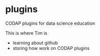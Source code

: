 # plugins
CODAP plugins for data science education

This is where Tim is
* learning about github
* storing how work on CODAP plugins
